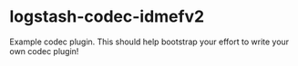 # logstash-codec-idmefv2
Example codec plugin. This should help bootstrap your effort to write your own codec plugin!
